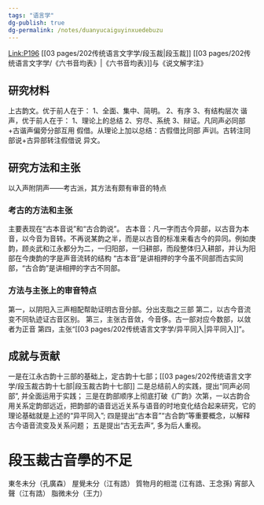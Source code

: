 ```yaml
---
tags: "语言学"
dg-publish: true
dg-permalink: /notes/duanyucaiguyinxuedebuzu
---
```

[Link:P196](zotero://open-pdf/library/items/NXCWTZGN?page=196&annotation=PIEQ5VCU)
[[03 pages/202传统语言文字学/段玉裁\|段玉裁]]
[[03 pages/202传统语言文字学/《六书音均表》\|《六书音均表》]]与《说文解字注》
## 研究材料
上古韵文。优于前人在于：
1、全面、集中、简明。
2、有序
3、有结构层次
谐声，优于前人在于：
1、理论上的总结
2、穷尽、系统
3、辩证。凡同声必同部+古谐声偏旁分部互用
假借。从理论上加以总结：古假借比同部
声训。古转注同部说+古异部转注假借说
异文。
## 研究方法和主张
以入声附阴声——考古派，其方法有颇有审音的特点
### 考古的方法和主张
主要表现在“古本音说”和“古合韵说”。
古本音：凡一字而古今异部，以古音为本音，以今音为音转。不再说某韵之半，而是以古音的标准来看古今的异同。例如庚韵，顾炎武和江永都分为二，一归阳部，一归耕部，而段整体归入耕部，并认为阳部在今庚韵的字是声音流转的结构
“古本音”是讲相押的字今虽不同部而古实同部，“古合韵”是讲相押的字古不同部。
### 方法与主张上的审音特点
第一，以阴阳入三声相配帮助证明古音分部。分出支脂之三部
第二，以古今音流变不同轨迹证古音区别。
第三，主张古音敛，今音侈。古一部对应今数部，以敛者为正音
第四，主张“[[03 pages/202传统语言文字学/异平同入\|异平同入]]”。
## 成就与贡献
一是在江永古韵十三部的基础上，定古韵十七部；[[03 pages/202传统语言文字学/段玉裁古韵十七部\|段玉裁古韵十七部]]
二是总结前人的实践，提出“同声必同部”, 并全面运用于实践；
三是在韵部顺序上彻底打破《广韵》次第，一以古韵合用关系定韵部远近，把韵部的语音远近关系与语音的时地变化结合起来研究，它的理论基础就是上述的“异平同入”; 
四是提出“古本音”“古合韵”等重要概念，以解释古今语音流变及关系问题；
五是提出“古无去声”, 多为后人重视。

# 段玉裁古音學的不足
東冬未分（孔廣森）
屋覺未分（江有誥）
質物月的相混 (江有誥、王念孫)
宵部入聲（江有誥）
脂微未分（王力）

